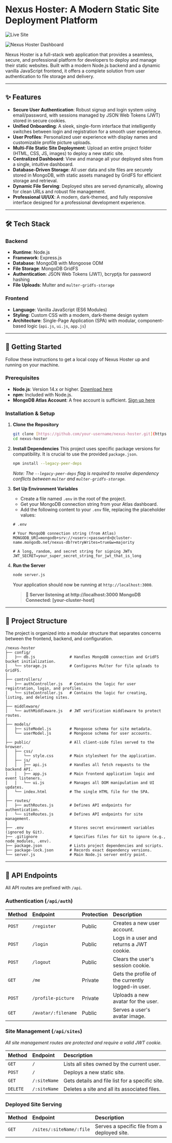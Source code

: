 # Nexus Hoster: A Modern Static Site Deployment Platform

![Live Site](https://nexus-hoster.onrender.com)

![Nexus Hoster Dashboard](https://placehold.co/1200x630/0a1929/00ffff?text=Nexus%20Hoster)

Nexus Hoster is a full-stack web application that provides a seamless, secure, and professional platform for developers to deploy and manage their static websites. Built with a modern Node.js backend and a dynamic vanilla JavaScript frontend, it offers a complete solution from user authentication to file storage and delivery.

---

## ✨ Features

* **Secure User Authentication**: Robust signup and login system using email/password, with sessions managed by JSON Web Tokens (JWT) stored in secure cookies.
* **Unified Onboarding**: A sleek, single-form interface that intelligently switches between login and registration for a smooth user experience.
* **User Profiles**: Personalized user experience with display names and customizable profile picture uploads.
* **Multi-File Static Site Deployment**: Upload an entire project folder (HTML, CSS, JS, images) to deploy a new static site.
* **Centralized Dashboard**: View and manage all your deployed sites from a single, intuitive dashboard.
* **Database-Driven Storage**: All user data and site files are securely stored in MongoDB, with static assets managed by GridFS for efficient storage and retrieval.
* **Dynamic File Serving**: Deployed sites are served dynamically, allowing for clean URLs and robust file management.
* **Professional UI/UX**: A modern, dark-themed, and fully responsive interface designed for a professional development experience.

---

## 🛠️ Tech Stack

### Backend
* **Runtime**: Node.js
* **Framework**: Express.js
* **Database**: MongoDB with Mongoose ODM
* **File Storage**: MongoDB GridFS
* **Authentication**: JSON Web Tokens (JWT), bcryptjs for password hashing
* **File Uploads**: Multer and `multer-gridfs-storage`

### Frontend
* **Language**: Vanilla JavaScript (ES6 Modules)
* **Styling**: Custom CSS with a modern, dark-theme design system
* **Architecture**: Single-Page Application (SPA) with modular, component-based logic (`api.js`, `ui.js`, `app.js`)

---

## 🚀 Getting Started

Follow these instructions to get a local copy of Nexus Hoster up and running on your machine.

### Prerequisites

* **Node.js**: Version 14.x or higher. [Download here](https://nodejs.org/)
* **npm**: Included with Node.js.
* **MongoDB Atlas Account**: A free account is sufficient. [Sign up here](https://www.mongodb.com/cloud/atlas/register)

### Installation & Setup

1.  **Clone the Repository**
    ```bash
    git clone [https://github.com/your-username/nexus-hoster.git](https://github.com/your-username/nexus-hoster.git)
    cd nexus-hoster
    ```

2.  **Install Dependencies**
    This project uses specific package versions for compatibility. It is crucial to use the provided `package.json`.
    ```bash
    npm install --legacy-peer-deps
    ```
    *Note: The `--legacy-peer-deps` flag is required to resolve dependency conflicts between `multer` and `multer-gridfs-storage`.*

3.  **Set Up Environment Variables**
    * Create a file named `.env` in the root of the project.
    * Get your MongoDB connection string from your Atlas dashboard.
    * Add the following content to your `.env` file, replacing the placeholder values:

    ```env
    # .env

    # Your MongoDB connection string (from Atlas)
    MONGODB_URI=mongodb+srv://<user>:<password>@cluster-name.mongodb.net/nexus-db?retryWrites=true&w=majority

    # A long, random, and secret string for signing JWTs
    JWT_SECRET=your_super_secret_string_for_jwt_that_is_long
    ```

4.  **Run the Server**
    ```bash
    node server.js
    ```
    Your application should now be running at `http://localhost:3000`.

    > **🚀 Server listening at http://localhost:3000**
    > **MongoDB Connected: [your-cluster-host]**

---

## 📁 Project Structure

The project is organized into a modular structure that separates concerns between the frontend, backend, and configuration.

```
/nexus-hoster
├── config/
│   ├── db.js               # Handles MongoDB connection and GridFS bucket initialization.
│   └── storage.js          # Configures Multer for file uploads to GridFS.
│
├── controllers/
│   ├── authController.js   # Contains the logic for user registration, login, and profiles.
│   └── siteController.js   # Contains the logic for creating, listing, and deleting sites.
│
├── middleware/
│   └── authMiddleware.js   # JWT verification middleware to protect routes.
│
├── models/
│   ├── siteModel.js        # Mongoose schema for site metadata.
│   └── userModel.js        # Mongoose schema for user accounts.
│
├── public/                 # All client-side files served to the browser.
│   ├── css/
│   │   └── style.css       # Main stylesheet for the application.
│   ├── js/
│   │   ├── api.js          # Handles all fetch requests to the backend API.
│   │   ├── app.js          # Main frontend application logic and event listeners.
│   │   └── ui.js           # Manages all DOM manipulation and UI updates.
│   └── index.html          # The single HTML file for the SPA.
│
├── routes/
│   ├── authRoutes.js       # Defines API endpoints for authentication.
│   └── siteRoutes.js       # Defines API endpoints for site management.
│
├── .env                    # Stores secret environment variables (ignored by Git).
├── .gitignore              # Specifies files for Git to ignore (e.g., node_modules, .env).
├── package.json            # Lists project dependencies and scripts.
├── package-lock.json       # Records exact dependency versions.
└── server.js               # Main Node.js server entry point.
```

---

## 🔐 API Endpoints

All API routes are prefixed with `/api`.

### Authentication (`/api/auth`)

| Method | Endpoint                 | Protection | Description                               |
| :----- | :----------------------- | :--------- | :---------------------------------------- |
| `POST` | `/register`              | Public     | Creates a new user account.               |
| `POST` | `/login`                 | Public     | Logs in a user and returns a JWT cookie.  |
| `POST` | `/logout`                | Public     | Clears the user's session cookie.         |
| `GET`  | `/me`                    | Private    | Gets the profile of the currently logged-in user. |
| `POST` | `/profile-picture`       | Private    | Uploads a new avatar for the user.        |
| `GET`  | `/avatar/:filename`      | Public     | Serves a user's avatar image.             |

### Site Management (`/api/sites`)

*All site management routes are protected and require a valid JWT cookie.*

| Method   | Endpoint         | Description                               |
| :------- | :--------------- | :---------------------------------------- |
| `GET`    | `/`              | Lists all sites owned by the current user. |
| `POST`   | `/`              | Deploys a new static site.                |
| `GET`    | `/:siteName`     | Gets details and file list for a specific site. |
| `DELETE` | `/:siteName`     | Deletes a site and all its associated files. |

### Deployed Site Serving

| Method | Endpoint                 | Description                         |
| :----- | :----------------------- | :---------------------------------- |
| `GET`  | `/sites/:siteName/:file` | Serves a specific file from a deployed site. |

